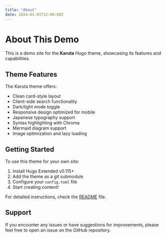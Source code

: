 ```yaml
---
title: "About"
date: 2024-01-01T12:00:00Z
---
```


# About This Demo

This is a demo site for the **Karuta** Hugo theme, showcasing its features and capabilities.

## Theme Features

The Karuta theme offers:

- Clean card-style layout
- Client-side search functionality
- Dark/light mode toggle
- Responsive design optimized for mobile
- Japanese typography support
- Syntax highlighting with Chroma
- Mermaid diagram support
- Image optimization and lazy loading

## Getting Started

To use this theme for your own site:

1. Install Hugo Extended v0.115+
2. Add the theme as a git submodule
3. Configure your `config.toml` file
4. Start creating content!

For detailed instructions, check the [README](https://github.com/yamadatt/hugo-theme-karuta) file.

## Support

If you encounter any issues or have suggestions for improvements, please feel free to open an issue on the GitHub repository.